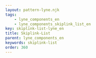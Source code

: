 ```yaml
---
layout: pattern-lyne.njk
tags: 
    - lyne_components_en
    - lyne_components_skiplink_list_en
key: skiplink-list-lyne_en
title: Skiplink-List
parent: lyne_components_en
keywords: skiplink-list
order: 360
---
```

